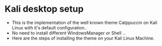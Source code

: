 # Kali desktop setup

* This is the implementation of the well known theme Catppuccin on Kali Linux with it's default configuration..
* No need to install different WindowsManager or Shell ..
* Here are the steps of installing the theme on your Kali Linux Machine.
